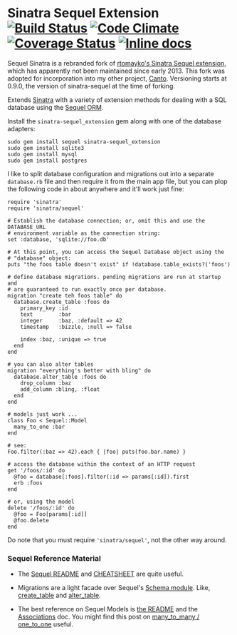Sinatra Sequel Extension 
[![Build Status](https://travis-ci.org/danascheider/sinatra-sequel_extension.svg?branch=master)](https://travis-ci.org/danascheider/sinatra-sequel_extension) [![Code Climate](https://codeclimate.com/github/danascheider/sinatra-sequel_extension/badges/gpa.svg)](https://codeclimate.com/github/danascheider/sinatra-sequel_extension) [![Coverage Status](https://img.shields.io/coveralls/danascheider/sinatra-sequel_extension.svg)](https://coveralls.io/r/danascheider/sinatra-sequel_extension) [![Inline docs](http://inch-ci.org/github/danascheider/sinatra-sequel_extension.svg?branch=master)](http://inch-ci.org/github/danascheider/sinatra-sequel_extension)
==============
Sequel Sinatra is a rebranded fork of [rtomayko's Sinatra Sequel extension](https://github.com/rtomayko/sinatra-sequel), which has apparently not been maintained since early 2013. This fork was
adopted for incorporation into my other project, [Canto](https://github.com/danascheider/canto).
Versioning starts at 0.9.0, the version of sinatra-sequel at the time of forking.

Extends [Sinatra](http://www.sinatrarb.com/) with a variety of extension methods
for dealing with a SQL database using the [Sequel ORM](http://sequel.rubyforge.org/).

Install the `sinatra-sequel_extension` gem along with one of the database adapters:

    sudo gem install sequel sinatra-sequel_extension
    sudo gem install sqlite3
    sudo gem install mysql
    sudo gem install postgres

I like to split database configuration and migrations out into a separate
`database.rb` file and then require it from the main app file, but you can plop
the following code in about anywhere and it'll work just fine:

    require 'sinatra'
    require 'sinatra/sequel'

    # Establish the database connection; or, omit this and use the DATABASE_URL
    # environment variable as the connection string:
    set :database, 'sqlite://foo.db'

    # At this point, you can access the Sequel Database object using the
    # "database" object:
    puts "the foos table doesn't exist" if !database.table_exists?('foos')

    # define database migrations. pending migrations are run at startup and
    # are guaranteed to run exactly once per database.
    migration "create teh foos table" do
      database.create_table :foos do
        primary_key :id
        text        :bar
        integer     :baz, :default => 42
        timestamp   :bizzle, :null => false

        index :baz, :unique => true
      end
    end

    # you can also alter tables
    migration "everything's better with bling" do
      database.alter_table :foos do
        drop_column :baz
        add_column :bling, :float
      end
    end

    # models just work ...
    class Foo < Sequel::Model
      many_to_one :bar
    end

    # see:
    Foo.filter(:baz => 42).each { |foo| puts(foo.bar.name) }

    # access the database within the context of an HTTP request
    get '/foos/:id' do
      @foo = database[:foos].filter(:id => params[:id]).first
      erb :foos
    end

    # or, using the model
    delete '/foos/:id' do
      @foo = Foo[params[:id]]
      @foo.delete
    end

Do note that you must require `'sinatra/sequel'`, not the other way around.

### Sequel Reference Material

  * The [Sequel README](http://sequel.rubyforge.org/rdoc/files/README_rdoc.html)
    and [CHEATSHEET](http://sequel.rubyforge.org/rdoc/files/doc/cheat_sheet_rdoc.html)
    are quite useful.

  * Migrations are a light facade over Sequel's
    [Schema module](http://sequel.rubyforge.org/rdoc/files/doc/schema_rdoc.html).
    Like, [create_table](http://sequel.rubyforge.org/rdoc/classes/Sequel/Schema/Generator.html)
    and [alter_table](http://sequel.rubyforge.org/rdoc/classes/Sequel/Schema/AlterTableGenerator.html).

  * The best reference on Sequel Models is [the README](http://sequel.rubyforge.org/rdoc/files/README_rdoc.html)
    and the [Associations](http://sequel.rubyforge.org/rdoc/files/doc/advanced_associations_rdoc.html) doc.
    You might find this post on [many_to_many / one_to_one](http://steamcode.blogspot.com/2009/03/sequel-models-manytoone-onetomany.html)
    useful.
